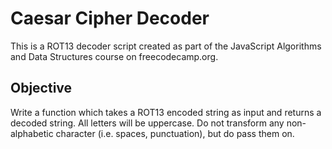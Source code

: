 # Caesar Cipher Decoder

This is a ROT13 decoder script created as part of the JavaScript Algorithms and Data Structures course on freecodecamp.org.

## Objective

Write a function which takes a ROT13 encoded string as input and returns a decoded string.
All letters will be uppercase. Do not transform any non-alphabetic character (i.e. spaces, punctuation), but do pass them on.